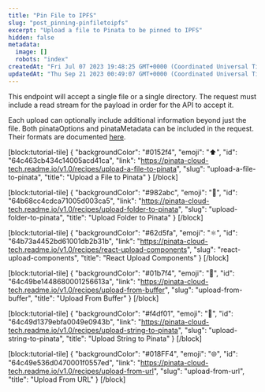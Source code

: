 ```yaml
---
title: "Pin File to IPFS"
slug: "post_pinning-pinfiletoipfs"
excerpt: "Upload a file to Pinata to be pinned to IPFS"
hidden: false
metadata: 
  image: []
  robots: "index"
createdAt: "Fri Jul 07 2023 19:48:25 GMT+0000 (Coordinated Universal Time)"
updatedAt: "Thu Sep 21 2023 00:49:07 GMT+0000 (Coordinated Universal Time)"
---
```

This endpoint will accept a single file or a single directory. The request must include a read stream for the payload in order for the API to accept it.

Each upload can optionally include additional information beyond just the file. Both pinataOptions and pinataMetadata can be included in the request. Their formats are documented [here](ref:pinningpinfiletoipfs#pinata-options).

[block:tutorial-tile]
{
  "backgroundColor": "#0152f4",
  "emoji": "⬆️",
  "id": "64c463cb434c14005acd41ca",
  "link": "https://pinata-cloud-tech.readme.io/v1.0/recipes/upload-a-file-to-pinata",
  "slug": "upload-a-file-to-pinata",
  "title": "Upload a File to Pinata"
}
[/block]


[block:tutorial-tile]
{
  "backgroundColor": "#982abc",
  "emoji": "📁",
  "id": "64b68cc4cdca71005d003ca5",
  "link": "https://pinata-cloud-tech.readme.io/v1.0/recipes/upload-folder-to-pinata",
  "slug": "upload-folder-to-pinata",
  "title": "Upload Folder to Pinata"
}
[/block]


[block:tutorial-tile]
{
  "backgroundColor": "#62d5fa",
  "emoji": "⚛️",
  "id": "64b73a4452bd61001db2b31b",
  "link": "https://pinata-cloud-tech.readme.io/v1.0/recipes/react-upload-components",
  "slug": "react-upload-components",
  "title": "React Upload Components"
}
[/block]


[block:tutorial-tile]
{
  "backgroundColor": "#01b7f4",
  "emoji": "🤝",
  "id": "64c49be1448680001256613a",
  "link": "https://pinata-cloud-tech.readme.io/v1.0/recipes/upload-from-buffer",
  "slug": "upload-from-buffer",
  "title": "Upload From Buffer"
}
[/block]


[block:tutorial-tile]
{
  "backgroundColor": "#f4df01",
  "emoji": "🎡",
  "id": "64c49d1379ebfa0049e0943b",
  "link": "https://pinata-cloud-tech.readme.io/v1.0/recipes/upload-string-to-pinata",
  "slug": "upload-string-to-pinata",
  "title": "Upload String to Pinata"
}
[/block]


[block:tutorial-tile]
{
  "backgroundColor": "#018FF4",
  "emoji": "🌐",
  "id": "64c49e536d0470001f0557ed",
  "link": "https://pinata-cloud-tech.readme.io/v1.0/recipes/upload-from-url",
  "slug": "upload-from-url",
  "title": "Upload From URL"
}
[/block]
